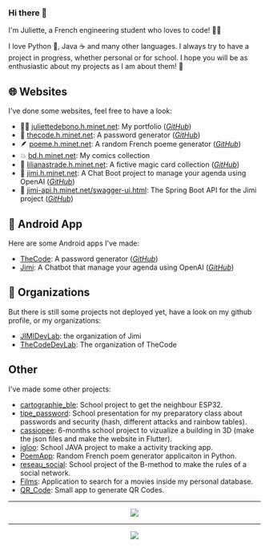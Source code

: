 ### Hi there 👋

I'm Juliette, a French engineering student who loves to code! 👩‍💻

I love Python 🐍, Java ☕️ and many other languages. I always try to have a project in progress, whether personal or for school. I hope you will be as enthusiastic about my projects as I am about them! 🤩

## 🌐 Websites

I've done some websites, feel free to have a look:
- 🙋‍♀️ [juliettedebono.h.minet.net](http://juliettedebono.h.minet.net): My portfolio (*[GitHub](https://github.com/juliette39/portfolio_website)*)
- 🔐 [thecode.h.minet.net](http://juliettedebono.h.minet.net): A password generator (*[GitHub](https://github.com/TheCodeDevLab/thecode_website)*)
- 🪶 [poeme.h.minet.net](http://juliettedebono.h.minet.net): A random French poeme generator (*[GitHub](https://github.com/juliette39/poeme_website)*)
- 💥 [bd.h.minet.net](http://juliettedebono.h.minet.net): My comics collection
- 🧙 [lilianastrade.h.minet.net](http://lilianastrade.h.minet.net): A fictive magic card collection (*[GitHub](https://github.com/juliette39/lilianastrade)*)
- 🤖 [jimi.h.minet.net](http://jimi.h.minet.net): A Chat Boot project to manage your agenda using OpenAI (*[GitHub](https://github.com/JIMIDevLab/jimi_app)*)
- 🤖 [jimi-api.h.minet.net/swagger-ui.html](http://jimi-api.h.minet.net/swagger-ui.html): The Spring Boot API for the Jimi project (*[GitHub](https://github.com/JIMIDevLab/jimi_api)*)

## 📱 Android App

Here are some Android apps I've made:
- [TheCode](https://play.google.com/store/apps/details?id=fr.juliette.thecode): A password generator (*[GitHub](https://github.com/TheCodeDevLab/TheCode_Android)*)
- [Jimi](https://play.google.com/store/apps/details?id=fr.tsp.jimithechatbot): A Chatbot that manage your agenda using OpenAI (*[GitHub](https://github.com/JIMIDevLab/jimi_app)*)

## 📌 Organizations

But there is still some projects not deployed yet, have a look on my github profile, or my organizations:
- [JIMIDevLab](https://github.com/JIMIDevLab): the organization of Jimi
- [TheCodeDevLab](https://github.com/TheCodeDevLab): The organization of TheCode

## Other

I've made some other projects:
- [cartographie_ble](https://github.com/juliette39/cartographie_ble): School project to get the neighbour ESP32.
- [tipe_password](https://github.com/juliette39/tipe_password): School presentation for my preparatory class about passwords and security (hash, different attacks and rainbow tables).
- [cassiopee](https://github.com/juliette39/cassiopee): 6-months school project to vizualize a building in 3D (make the json files and make the website in Flutter).
- [igloo](https://github.com/juliette39/igloo): School JAVA project to make a activity tracking app.
- [PoemApp](https://github.com/juliette39/PoemApp): Random French poem generator applicaiton in Python.
- [reseau_social](https://github.com/juliette39/reseau_social): School project of the B-method to make the rules of a social network.
- [Films](https://github.com/juliette39/Films): Application to search for a movies inside my personal database.
- [QR_Code](https://github.com/juliette39/QR_Code): Small app to generate QR Codes.

---
<div align="center">
<picture>
  <source
    srcset="https://github-readme-stats.vercel.app/api?username=juliette39&show_icons=true&number_format=long&count_private=true&hide_rank=true&hide=contribs&theme=dark"
    media="(prefers-color-scheme: dark)"
  />
  <source
    srcset="https://github-readme-stats.vercel.app/api?username=juliette39&show_icons=true&number_format=long&count_private=true&hide_rank=true&hide=contribs"
    media="(prefers-color-scheme: light), (prefers-color-scheme: no-preference)"
  />
  <img src="https://github-readme-stats.vercel.app/api?username=juliette39&show_icons=true&number_format=long&count_private=true&hide_rank=true&hide=contribs" />
</picture>
</div>

---

<div align="center">
<picture>
  <source
    srcset="https://github-readme-stats.vercel.app/api/top-langs?username=juliette39&langs_count=10&layout=compact&theme=dark"
    media="(prefers-color-scheme: dark)"
  />
  <source
    srcset="https://github-readme-stats.vercel.app/api/top-langs?username=juliette39&langs_count=10&layout=compact"
    media="(prefers-color-scheme: light), (prefers-color-scheme: no-preference)"
  />
  <img src="https://github-readme-stats.vercel.app/api/top-langs?username=juliette39&langs_count=10&layout=compact" />
</picture>
</div>


<!--
**juliette39/juliette39** is a ✨ _special_ ✨ repository because its `README.md` (this file) appears on your GitHub profile.

Here are some ideas to get you started:

- 🔭 I’m currently working on ...
- 🌱 I’m currently learning ...
- 👯 I’m looking to collaborate on ...
- 🤔 I’m looking for help with ...
- 💬 Ask me about ...
- 📫 How to reach me: ...
- 😄 Pronouns: ...
- ⚡ Fun fact: ...
-->
